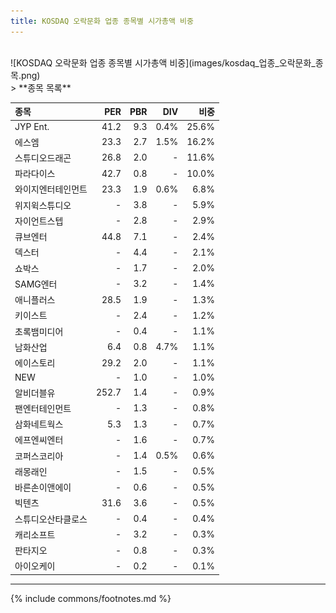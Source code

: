 ```yaml
---
title: KOSDAQ 오락문화 업종 종목별 시가총액 비중
---
```

<br>
![KOSDAQ 오락문화 업종 종목별 시가총액 비중](images/kosdaq_업종_오락문화_종목.png)

<br>
> **종목 목록<a id="list"></a>**

| **종목** | **PER** | **PBR** | **DIV** | **비중** |
| :------- | ------: | ------: | ------: | -------: |
| JYP Ent. | 41.2 | 9.3 | 0.4% | 25.6% |
| 에스엠 | 23.3 | 2.7 | 1.5% | 16.2% |
| 스튜디오드래곤 | 26.8 | 2.0 | - | 11.6% |
| 파라다이스 | 42.7 | 0.8 | - | 10.0% |
| 와이지엔터테인먼트 | 23.3 | 1.9 | 0.6% | 6.8% |
| 위지윅스튜디오 | - | 3.8 | - | 5.9% |
| 자이언트스텝 | - | 2.8 | - | 2.9% |
| 큐브엔터 | 44.8 | 7.1 | - | 2.4% |
| 덱스터 | - | 4.4 | - | 2.1% |
| 쇼박스 | - | 1.7 | - | 2.0% |
| SAMG엔터 | - | 3.2 | - | 1.4% |
| 애니플러스 | 28.5 | 1.9 | - | 1.3% |
| 키이스트 | - | 2.4 | - | 1.2% |
| 초록뱀미디어 | - | 0.4 | - | 1.1% |
| 남화산업 | 6.4 | 0.8 | 4.7% | 1.1% |
| 에이스토리 | 29.2 | 2.0 | - | 1.1% |
| NEW | - | 1.0 | - | 1.0% |
| 알비더블유 | 252.7 | 1.4 | - | 0.9% |
| 팬엔터테인먼트 | - | 1.3 | - | 0.8% |
| 삼화네트웍스 | 5.3 | 1.3 | - | 0.7% |
| 에프엔씨엔터 | - | 1.6 | - | 0.7% |
| 코퍼스코리아 | - | 1.4 | 0.5% | 0.6% |
| 래몽래인 | - | 1.5 | - | 0.5% |
| 바른손이앤에이 | - | 0.6 | - | 0.5% |
| 빅텐츠 | 31.6 | 3.6 | - | 0.5% |
| 스튜디오산타클로스 | - | 0.4 | - | 0.4% |
| 캐리소프트 | - | 3.2 | - | 0.3% |
| 판타지오 | - | 0.8 | - | 0.3% |
| 아이오케이 | - | 0.2 | - | 0.1% |

---
{% include commons/footnotes.md %}